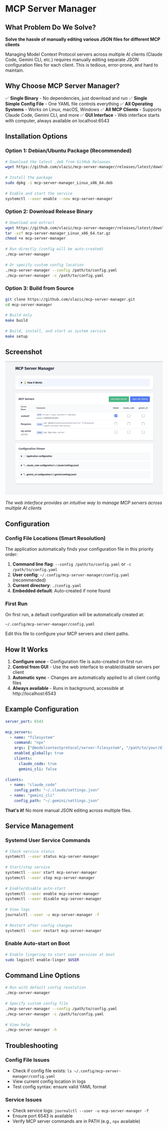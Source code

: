 # MCP Server Manager

## What Problem Do We Solve?
**Solve the hassle of manually editing various JSON files for different MCP clients**

Managing Model Context Protocol servers across multiple AI clients (Claude Code, Gemini CLI, etc.) requires manually editing separate JSON configuration files for each client. This is tedious, error-prone, and hard to maintain.

## Why Choose MCP Server Manager?

✅ **Single Binary** - No dependencies, just download and run
✅ **Single Simple Config File** - One YAML file controls everything
✅ **All Operating Systems** - Works on Linux, macOS, Windows
✅ **All MCP Clients** - Supports Claude Code, Gemini CLI, and more
✅ **GUI Interface** - Web interface starts with computer, always available on localhost:6543

## Installation Options

### Option 1: Debian/Ubuntu Package (Recommended)
```bash
# Download the latest .deb from GitHub Releases
wget https://github.com/vlazic/mcp-server-manager/releases/latest/download/mcp-server-manager_Linux_x86_64.deb

# Install the package
sudo dpkg -i mcp-server-manager_Linux_x86_64.deb

# Enable and start the service
systemctl --user enable --now mcp-server-manager
```

### Option 2: Download Release Binary
```bash
# Download and extract
wget https://github.com/vlazic/mcp-server-manager/releases/latest/download/mcp-server-manager_Linux_x86_64.tar.gz
tar -xzf mcp-server-manager_Linux_x86_64.tar.gz
chmod +x mcp-server-manager

# Run directly (config will be auto-created)
./mcp-server-manager

# Or specify custom config location
./mcp-server-manager --config /path/to/config.yaml
./mcp-server-manager -c /path/to/config.yaml
```

### Option 3: Build from Source
```bash
git clone https://github.com/vlazic/mcp-server-manager.git
cd mcp-server-manager

# Build only
make build

# Build, install, and start as system service
make setup
```

## Screenshot

![MCP Server Manager Web Interface](./screenshot.png)

*The web interface provides an intuitive way to manage MCP servers across multiple AI clients*

## Configuration

### Config File Locations (Smart Resolution)
The application automatically finds your configuration file in this priority order:

1. **Command line flag**: `--config /path/to/config.yaml` or `-c /path/to/config.yaml`
2. **User config**: `~/.config/mcp-server-manager/config.yaml` (recommended)
3. **Current directory**: `./config.yaml`
4. **Embedded default**: Auto-created if none found

### First Run
On first run, a default configuration will be automatically created at:
```
~/.config/mcp-server-manager/config.yaml
```

Edit this file to configure your MCP servers and client paths.

## How It Works

1. **Configure once** - Configuration file is auto-created on first run
2. **Control from GUI** - Use the web interface to enable/disable servers per client
3. **Automatic sync** - Changes are automatically applied to all client config files
4. **Always available** - Runs in background, accessible at http://localhost:6543

## Example Configuration

```yaml
server_port: 6543

mcp_servers:
  - name: "filesystem"
    command: "npx"
    args: ["@modelcontextprotocol/server-filesystem", "/path/to/your/directory"]
    enabled_globally: true
    clients:
      claude_code: true
      gemini_cli: false

clients:
  - name: "claude_code"
    config_path: "~/.claude/settings.json"
  - name: "gemini_cli"
    config_path: "~/.gemini/settings.json"
```

**That's it!** No more manual JSON editing across multiple files.

## Service Management

### Systemd User Service Commands
```bash
# Check service status
systemctl --user status mcp-server-manager

# Start/stop service
systemctl --user start mcp-server-manager
systemctl --user stop mcp-server-manager

# Enable/disable auto-start
systemctl --user enable mcp-server-manager
systemctl --user disable mcp-server-manager

# View logs
journalctl --user -u mcp-server-manager -f

# Restart after config changes
systemctl --user restart mcp-server-manager
```

### Enable Auto-start on Boot
```bash
# Enable lingering to start user services at boot
sudo loginctl enable-linger $USER
```

## Command Line Options

```bash
# Run with default config resolution
./mcp-server-manager

# Specify custom config file
./mcp-server-manager --config /path/to/config.yaml
./mcp-server-manager -c /path/to/config.yaml

# View help
./mcp-server-manager -h
```

## Troubleshooting

### Config File Issues
- Check if config file exists: `ls ~/.config/mcp-server-manager/config.yaml`
- View current config location in logs
- Test config syntax: ensure valid YAML format

### Service Issues
- Check service logs: `journalctl --user -u mcp-server-manager -f`
- Ensure port 6543 is available
- Verify MCP server commands are in PATH (e.g., `npx` available)
